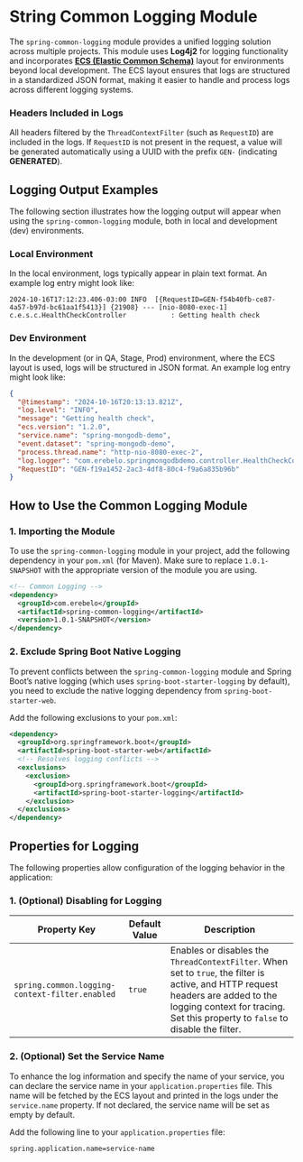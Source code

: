 # String Common Logging Module

The `spring-common-logging` module provides a unified logging solution across multiple projects. This module uses **Log4j2** for logging functionality and incorporates **[ECS (Elastic Common Schema)](https://www.elastic.co/guide/en/ecs-logging/java/current/setup.html)** layout for environments beyond local development. The ECS layout ensures that logs are structured in a standardized JSON format, making it easier to handle and process logs across different logging systems.

### Headers Included in Logs

All headers filtered by the `ThreadContextFilter` (such as `RequestID`) are included in the logs. If `RequestID` is not present in the request, a value will be generated automatically using a UUID with the prefix `GEN-` (indicating **GENERATED**).

## Logging Output Examples

The following section illustrates how the logging output will appear when using the `spring-common-logging` module, both in local and development (dev) environments.

### Local Environment

In the local environment, logs typically appear in plain text format. An example log entry might look like:

```
2024-10-16T17:12:23.406-03:00 INFO  [{RequestID=GEN-f54b40fb-ce87-4a57-b97d-bc61aa1f5413}] {21908} --- [nio-8080-exec-1] c.e.s.c.HealthCheckController           : Getting health check
```

### Dev Environment

In the development (or in QA, Stage, Prod) environment, where the ECS layout is used, logs will be structured in JSON format. An example log entry might look like:

```json
{
  "@timestamp": "2024-10-16T20:13:13.821Z",
  "log.level": "INFO",
  "message": "Getting health check",
  "ecs.version": "1.2.0",
  "service.name": "spring-mongodb-demo",
  "event.dataset": "spring-mongodb-demo",
  "process.thread.name": "http-nio-8080-exec-2",
  "log.logger": "com.erebelo.springmongodbdemo.controller.HealthCheckController",
  "RequestID": "GEN-f19a1452-2ac3-4df8-80c4-f9a6a835b96b"
}
```

## How to Use the Common Logging Module

### 1. Importing the Module

To use the `spring-common-logging` module in your project, add the following dependency in your `pom.xml` (for Maven). Make sure to replace `1.0.1-SNAPSHOT` with the appropriate version of the module you are using.

```xml
<!-- Common Logging -->
<dependency>
  <groupId>com.erebelo</groupId>
  <artifactId>spring-common-logging</artifactId>
  <version>1.0.1-SNAPSHOT</version>
</dependency>
```

### 2. Exclude Spring Boot Native Logging

To prevent conflicts between the `spring-common-logging` module and Spring Boot’s native logging (which uses `spring-boot-starter-logging` by default), you need to exclude the native logging dependency from `spring-boot-starter-web`.

Add the following exclusions to your `pom.xml`:

```xml
<dependency>
  <groupId>org.springframework.boot</groupId>
  <artifactId>spring-boot-starter-web</artifactId>
  <!-- Resolves logging conflicts -->
  <exclusions>
    <exclusion>
      <groupId>org.springframework.boot</groupId>
      <artifactId>spring-boot-starter-logging</artifactId>
    </exclusion>
  </exclusions>
</dependency>
```

## Properties for Logging

The following properties allow configuration of the logging behavior in the application:

### 1. (Optional) Disabling for Logging

| Property Key                                   | Default Value | Description                                                                                                                                                                                                         |
|------------------------------------------------|---------------|---------------------------------------------------------------------------------------------------------------------------------------------------------------------------------------------------------------------|
| `spring.common.logging-context-filter.enabled` | `true`        | Enables or disables the `ThreadContextFilter`. When set to `true`, the filter is active, and HTTP request headers are added to the logging context for tracing. Set this property to `false` to disable the filter. |

### 2. (Optional) Set the Service Name

To enhance the log information and specify the name of your service, you can declare the service name in your `application.properties` file. This name will be fetched by the ECS layout and printed in the logs under the `service.name` property. If not declared, the service name will be set as empty by default.

Add the following line to your `application.properties` file:

```properties
spring.application.name=service-name
```
